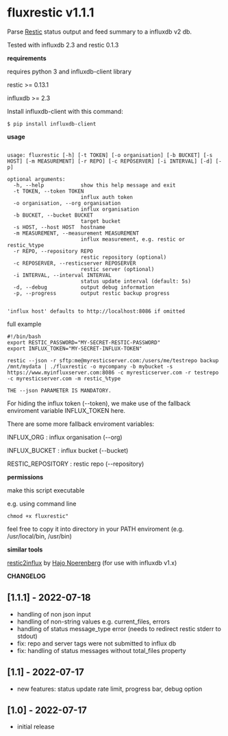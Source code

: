 # fluxrestic v1.1.1

Parse [Restic](https://restic.net/) status output and feed summary to a influxdb v2 db. 

Tested with influxdb 2.3 and restic 0.1.3

**requirements**

requires python 3 and influxdb-client library

restic >= 0.13.1

influxdb >= 2.3 

Install influxdb-client with this command:

```
$ pip install influxdb-client
```

**usage**

```

usage: fluxrestic [-h] [-t TOKEN] [-o organisation] [-b BUCKET] [-s HOST] [-m MEASUREMENT] [-r REPO] [-c REPOSERVER] [-i INTERVAL] [-d] [-p]

optional arguments:
  -h, --help            show this help message and exit
  -t TOKEN, --token TOKEN
                        influx auth token
  -o organisation, --org organisation
                        influx organisation
  -b BUCKET, --bucket BUCKET
                        target bucket
  -s HOST, --host HOST  hostname
  -m MEASUREMENT, --measurement MEASUREMENT
                        influx measurement, e.g. restic or restic_%type
  -r REPO, --repository REPO
                        restic repository (optional)
  -c REPOSERVER, --resticserver REPOSERVER
                        restic server (optional)
  -i INTERVAL, --interval INTERVAL
                        status update interval (default: 5s)
  -d, --debug           output debug information
  -p, --progress        output restic backup progress


'influx host' defaults to http://localhost:8086 if omitted

```

full example

```
#!/bin/bash
export RESTIC_PASSWORD="MY-SECRET-RESTIC-PASSWORD"
export INFLUX_TOKEN="MY-SECRET-INFLUX-TOKEN"

restic --json -r sftp:me@myresticserver.com:/users/me/testrepo backup /mnt/mydata | ./fluxrestic -o mycompany -b mybucket -s https://www.myinfluxserver.com:8086 -c myresticserver.com -r testrepo -c myresticserver.com -m restic_%type

THE --json PARAMETER IS MANDATORY.

```
For hiding the influx token (--token), we make use of the fallback enviroment variable INFLUX_TOKEN here.

There are some more fallback enviroment variables:

INFLUX_ORG : influx organisation (--org)

INFLUX_BUCKET : influx bucket (--bucket)

RESTIC_REPOSITORY : restic repo (--repository)


**permissions**

make this script executable

e.g. using command line

```
chmod +x fluxrestic"
```

feel free to copy it into directory in your PATH enviroment (e.g. /usr/local/bin, /usr/bin)


**similar tools**

[restic2influx](https://github.com/hn/restic2influx) by [Hajo Noerenberg](https://github.com/hn) (for use with influxdb v1.x)

**CHANGELOG**

## [1.1.1] - 2022-07-18
- handling of non json input
- handling of non-string values e.g. current_files, errors
- handling of status message_type error (needs to redirect restic stderr to stdout)
- fix: repo and server tags were not submitted to influx db
- fix: handling of status messages without total_files property

## [1.1] - 2022-07-17
- new features: status update rate limit, progress bar, debug option

## [1.0] - 2022-07-17
- initial release


